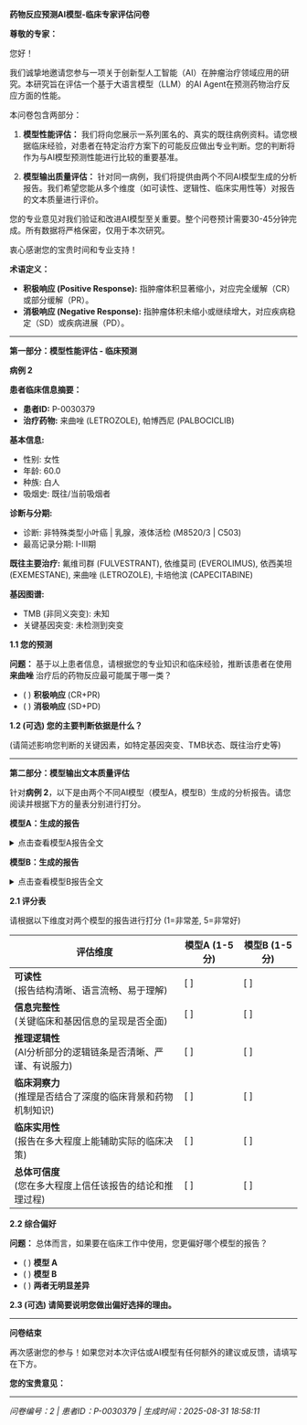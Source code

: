 **药物反应预测AI模型-临床专家评估问卷**

**尊敬的专家：**

您好！

我们诚挚地邀请您参与一项关于创新型人工智能（AI）在肿瘤治疗领域应用的研究。本研究旨在评估一个基于大语言模型（LLM）的AI Agent在预测药物治疗反应方面的性能。

本问卷包含两部分：

1. **模型性能评估：** 我们将向您展示一系列匿名的、真实的既往病例资料。请您根据临床经验，对患者在特定治疗方案下的可能反应做出专业判断。您的判断将作为与AI模型预测性能进行比较的重要基准。

2. **模型输出质量评估：** 针对同一病例，我们将提供由两个不同AI模型生成的分析报告。我们希望您能从多个维度（如可读性、逻辑性、临床实用性等）对报告的文本质量进行评价。

您的专业意见对我们验证和改进AI模型至关重要。整个问卷预计需要30-45分钟完成。所有数据将严格保密，仅用于本次研究。

衷心感谢您的宝贵时间和专业支持！

**术语定义：**

- **积极响应 (Positive Response):** 指肿瘤体积显著缩小，对应完全缓解（CR）或部分缓解（PR）。
- **消极响应 (Negative Response):** 指肿瘤体积未缩小或继续增大，对应疾病稳定（SD）或疾病进展（PD）。

---

**第一部分：模型性能评估 - 临床预测**

**病例 2**

**患者临床信息摘要：**

- **患者ID:** P-0030379
- **治疗药物:** 来曲唑 (LETROZOLE), 帕博西尼 (PALBOCICLIB)

**基本信息:**
- 性别: 女性
- 年龄: 60.0
- 种族: 白人
- 吸烟史: 既往/当前吸烟者

**诊断与分期:**
- 诊断: 非特殊类型小叶癌 | 乳腺，液体活检 (M8520/3 | C503)
- 最高记录分期: I-III期

**既往主要治疗:**
氟维司群 (FULVESTRANT), 依维莫司 (EVEROLIMUS), 依西美坦 (EXEMESTANE), 来曲唑 (LETROZOLE), 卡培他滨 (CAPECITABINE)

**基因图谱:**
- TMB (非同义突变): 未知
- 关键基因突变: 未检测到突变

**1.1 您的预测**

**问题：** 基于以上患者信息，请根据您的专业知识和临床经验，推断该患者在使用 **来曲唑** 治疗后的药物反应最可能属于哪一类？

- ( ) **积极响应** (CR+PR)
- ( ) **消极响应** (SD+PD)

**1.2 (可选) 您的主要判断依据是什么？**

(请简述影响您判断的关键因素，如特定基因突变、TMB状态、既往治疗史等)

---

**第二部分：模型输出文本质量评估**

针对**病例 2**，以下是由两个不同AI模型（模型A，模型B）生成的分析报告。请您阅读并根据下方的量表分别进行打分。

**模型A：生成的报告**

<details>
<summary>点击查看模型A报告全文</summary>

**精准肿瘤学报告**  

**1. 患者与治疗信息**  
- **患者ID:** P-0030379  
- **治疗药物:** 来曲唑 (LETROZOLE), 帕博西尼 (PALBOCICLIB)  

**2. 药物信息**  
- **来曲唑 (LETROZOLE)**  
  - 描述: 口服非甾体II型芳香化酶抑制剂。  
  - 作用机制: 抑制芳香化酶，减少雌激素生成。  

- **帕博西尼 (PALBOCICLIB)**  
  - 描述: 靶向细胞周期机制的哌嗪吡啶并嘧啶类化合物。  
  - 作用机制: CDK4/6抑制剂，结合ATP口袋 (IC50: 9-15 nmol/L)。  

**3. 临床与诊断信息**  
- **性别:** 女性  
- **年龄:** 60.0岁  
- **种族:** 白人  
- **族裔:** 非西班牙裔；非拉丁裔  
- **吸烟史:** 既往/当前吸烟者  
- **分期 (最高记录):** 1-3期  
- **既往治疗:** 氟维司群 (FULVESTRANT), 依维莫司 (EVEROLIMUS), 依西美坦 (EXEMESTANE), 来曲唑 (LETROZOLE), 卡培他滨 (CAPECITABINE)  
- **诊断:** 非特殊类型小叶癌 (LOBULAR CARCINOMA, NOS) | 乳腺，液性 (M8520/3 | C503)  
- **AJCC分期:** IIIC期  
- **临床分组:** 2B组  
- **病理分组:** 3C组  
- **摘要:** 区域性，仅累及淋巴结  

**实验室结果:**  
- **CEA:** 38.5 ng/ml (治疗后0天), 39.5 ng/ml (-30天), 37.4 ng/ml (-65天)  
- **CA 15-3:** 178 U/ml (治疗后0天), 164 U/ml (-30天), 148 U/ml (-65天)  

**4. 样本与基因图谱**  
- **突变:** 未检出  
- **结构变异:** 未检出  

**5. AI生成分析**  
**预测治疗反应评分:** 0.730 / 1.0  
*(分数越接近1，表示积极响应的可能性越高。)*  

**推理依据**  
- **遗传因素:** 未检出可识别的突变或结构变异。但雌激素受体状态（未报告）可能影响来曲唑疗效，而CDKN2A/B缺失（若存在）可能影响帕博西尼敏感性。  
- **临床决定因素:**  
  1. **既往治疗:** 既往治疗（氟维司群、依维莫司、依西美坦、来曲唑、卡培他滨）产生的耐药机制可能降低当前方案的疗效。  
  2. **肿瘤标志物 (CEA & CA 15-3):** 基线水平升高且治疗后波动轻微，提示疾病稳定，但需持续监测。  
  3. **小叶癌亚型:** 可能表现出独特的生物学行为，影响治疗反应。  
  4. **激素受体表达:** 未明确说明；对评估来曲唑适用性至关重要。  

**注:** 该分数反映了AI模型基于现有遗传和临床数据的评估。建议进行临床验证。

</details>

**模型B：生成的报告**

<details>
<summary>点击查看模型B报告全文</summary>

**精准肿瘤学报告**  

**1. 患者与治疗信息**  

- **患者ID:** P-0030379  
- **治疗药物:** 来曲唑 (LETROZOLE), 帕博西尼 (PALBOCICLIB)  

**2. 药物信息**  

**来曲唑 (LETROZOLE)**  

- **描述:** 来曲唑（CGS 20267）是一种口服非甾体类II型芳香化酶抑制剂，首次于1990年文献报道。  
- **作用机制:** 来曲唑是一种非甾体类II型芳香化酶抑制剂。  

**帕博西尼 (PALBOCICLIB)**  

- **描述:** 帕博西尼是一种哌嗪吡啶并嘧啶类化合物，作用于细胞周期调控机制。  
- **作用机制:** 帕博西尼是一种细胞周期蛋白依赖性激酶4/6（CDK4/6）抑制剂，通过结合ATP口袋发挥作用，其IC50值为9-15 nmol/L。  

**3. 临床与诊断信息**  

- **性别:** 女性  
- **年龄:** 60.0  
- **种族:** 白人  
- **族裔:** 非西班牙裔；非拉丁裔  
- **吸烟史:** 既往/当前吸烟者  
- **分期（最高记录）:** I-III期  
- **既往用药状态:** 未知  
- **既往治疗:** 氟维司群 (FULVESTRANT), 依维莫司 (EVEROLIMUS), 依西美坦 (EXEMESTANE), 来曲唑 (LETROZOLE), 卡培他滨 (CAPECITABINE)  
- **诊断:** 非特殊类型小叶癌 | 乳腺，液体活检 (M8520/3 | C503)  
- **AJCC分期:** IIIC  
- **临床组别:** 2B  
- **病理组别:** 3C  
- **衍生分期:** I-III期  
- **摘要:** 区域性，仅淋巴结转移  

**4. 样本与基因图谱**  

- **基因突变:** 未检测到突变  
- **结构变异:** 未检测到结构变异  

**5. AI生成分析**  

**预测治疗反应评分:** 0.535 / 1.0  
*(分数越接近1，表示积极响应的可能性越高。)*  

**推理依据**  

- **缺乏可靶向突变:** 患者的肿瘤基因图谱未检测到突变或结构变异，而这些是预测对特定疗法（如来曲唑[芳香化酶抑制剂]和帕博西尼[CDK4/6抑制剂]）反应的关键。这两种药物依赖特定的分子机制（如来曲唑需要雌激素受体[ER]阳性，帕博西尼需要CDK4/6通路激活），但由于缺乏可操作的遗传学改变，其疗效可能受限。  

- **既往治疗耐药性:** 患者曾接受过来曲唑、依西美坦和氟维司群治疗，这些药物均靶向ER信号通路。对这些治疗缺乏反应提示可能存在获得性耐药机制（如激素受体丢失、PIK3CA突变或其他旁路通路激活），但当前基因图谱未反映这些变化，进一步降低了联合治疗有效的可能性。  

- **临床分期与生物标志物:** 尽管患者为IIIC期小叶癌（通常为激素受体阳性亚型），但CA 15-3水平升高（178 U/ml）和CEA趋势上升（38.5 ng/ml至39.5 ng/ml）提示疾病生物学行为侵袭性强。然而，由于缺乏可操作的突变或结构变异，来曲唑/帕博西尼的效用受限，因为这些药物在ER+状态且依赖CDK4/6通路的肿瘤中最为有效。  

- **人口学与组织学考量:** 患者年龄（60岁）和吸烟史可能影响药物代谢和毒性特征，但这些因素无法抵消肿瘤与治疗方案之间分子不匹配的主要限制。小叶癌虽然通常为ER+，但可能表现出异质性分子特征，而当前未检测到突变的情况提示其对靶向CDK4/6抑制或芳香化酶抑制的反应可能性较低。  

**注:** 该分数反映了AI模型基于现有遗传和临床数据的评估。建议进行临床验证。

</details>

**2.1 评分表**

请根据以下维度对两个模型的报告进行打分 (1=非常差, 5=非常好)

| **评估维度** | **模型A (1-5分)** | **模型B (1-5分)** |
|-------------|------------------|------------------|
| **可读性**<br>(报告结构清晰、语言流畅、易于理解) | [ ] | [ ] |
| **信息完整性**<br>(关键临床和基因信息的呈现是否全面) | [ ] | [ ] |
| **推理逻辑性**<br>(AI分析部分的逻辑链条是否清晰、严谨、有说服力) | [ ] | [ ] |
| **临床洞察力**<br>(推理是否结合了深度的临床背景和药物机制知识) | [ ] | [ ] |
| **临床实用性**<br>(报告在多大程度上能辅助实际的临床决策) | [ ] | [ ] |
| **总体可信度**<br>(您在多大程度上信任该报告的结论和推理过程) | [ ] | [ ] |

**2.2 综合偏好**

**问题：** 总体而言，如果要在临床工作中使用，您更偏好哪个模型的报告？

- ( ) **模型 A**
- ( ) **模型 B**
- ( ) **两者无明显差异**

**2.3 (可选) 请简要说明您做出偏好选择的理由。**

---

**问卷结束**

再次感谢您的参与！如果您对本次评估或AI模型有任何额外的建议或反馈，请填写在下方。

**您的宝贵意见：**

---

*问卷编号：2 | 患者ID：P-0030379 | 生成时间：2025-08-31 18:58:11*
